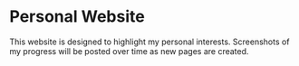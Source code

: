 # Personal Website
This website is designed to highlight my personal interests. Screenshots of my progress will be posted over time as new pages are created.
